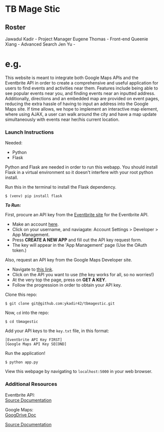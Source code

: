 # TB Mage Stic

## Roster
Jawadul Kadir - Project Manager
Eugene Thomas - Front-end
Queenie Xiang - Advanced Search
Jen Yu - 

# e.g.
This website is meant to integrate both Google Maps APIs and the Eventbrite API in order to create a comprehensive and useful application for users to find events and activities near them. Features include being able to see popular events near you, and finding events near an inputted address. Additionally, directions and an embedded map are provided on event pages, reducing the extra hassle of having to input an address into the Google Maps site. If time allows, we hope to implement an interactive map element, where using AJAX, a user can walk around the city and have a map update simultaneously with events near her/his current location.

### Launch Instructions

Needed:
* Python
* Flask

Python and Flask are needed in order to run this webapp. You should install Flask in a virtual environment so it doesn't interfere with your root python install.

Run this in the terminal to install the Flask dependency.
```
$ (venv) pip install flask
```

*__To Run:__*

First, procure an API key from the [Eventbrite site](https://www.eventbrite.com/) for the Eventbrite API.
  * Make an account [here](https://www.eventbrite.com/).
  * Click on your username, and naviagate: Account Settings > Developer > App Management.
  * Press __CREATE A NEW APP__ and fill out the API key request form.
  * The key will appear in the 'App Management' page (Use the OAuth token.)

Also, request an API key from the Google Maps Developer site.
  * Navigate to [this link](https://developers.google.com/maps/).
  * Click on the API you want to use (the key works for all, so no worries!)
  * At the very top the page, press on __GET A KEY__.
  * Follow the progression in order to obtain your API key.

Clone this repo:
```
$ git clone git@github.com:ykadir42/tbmagestic.git
```

Now, ```cd``` into the repo:
```
$ cd tbmagestic
```

Add your API keys to the ```key.txt``` file, in this format:
```
[Eventbrite API Key FIRST]
[Google Maps API Key SECOND]
```
Run the application!
```
$ python app.py
```
View this webpage by navigating to ```localhost:5000``` in your web browser.

### Additional Resources

Eventbrite API:  
[Source Documentation](https://www.eventbrite.com/developer/v3/)

Google Maps:  
[GoogDrive Doc](https://docs.google.com/document/d/1UPeS9XTQ_4Yt1zae4km4jDJK59MJhA1IF0-hjkiZfLE/edit)

[Source Documentation](https://developers.google.com/maps/)
